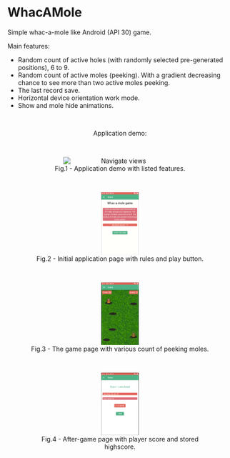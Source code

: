 # WhacAMole
<div>
  <p>Simple whac-a-mole like Android (API 30) game.</p>
</div>
<div>
  Main features: 
  <ul>
    <li>Random count of active holes (with randomly selected pre-generated positions), 6 to 9.</li>
    <li>Random count of active moles (peeking). With a gradient decreasing chance to see more than two active moles peeking.</li>
    <li>The last record save.</li>
    <li>Horizontal device orientation work mode.</li>
    <li>Show and mole hide animations.</li>
  </ul>
</div>
<div style="text-align: center;">
  <br>
  <p>Application demo:</p>
  <br>
  <figure>
    <img src="/img/demo.gif" alt="Navigate views" style="display:block; margin-left: auto; margin-right: auto;width:60%">
    <figcaption>Fig.1 - Application demo with listed features.</figcaption>
  </figure>
  <br>
  <figure>
    <img src="/img/home.png" alt="Navigate views" style="display:block; margin-left: auto; margin-right: auto;width:20%">
    <figcaption>Fig.2 - Initial application page with rules and play button.</figcaption>
  </figure>
  <br>
  <figure>
    <img src="/img/game.png" alt="Navigate views" style="display:block; margin-left: auto; margin-right: auto;width:20%">
    <figcaption>Fig.3 - The game page with various count of peeking moles.</figcaption>
  </figure>
  <br>
  <figure>
    <img src="/img/score.png" alt="Navigate views" style="display:block; margin-left: auto; margin-right: auto;width:20%">
    <figcaption>Fig.4 - After-game page with player score and stored highscore.</figcaption>
  </figure>
</div>
